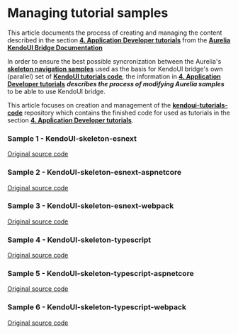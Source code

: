 # Managing tutorial samples

This article documents the process of creating and managing the content described in the section **[4. Application Developer tutorials](https://aurelia-ui-toolkits.gitbooks.io/kendoui-bridge-docs/content/developers_tutorials.html)** from the **[Aurelia KendoUI Bridge Documentation](https://aurelia-ui-toolkits.gitbooks.io/kendoui-bridge-docs/content/)**

In order to ensure the best possible syncronization between the Aurelia's **[skeleton navigation samples](https://github.com/aurelia/skeleton-navigation)** used as the basis for KendoUI bridge's own (parallel) set of **[KendoUI tutorials code](https://github.com/aurelia-ui-toolkits/kendoui-tutorials-code)**, the information in **[4. Application Developer tutorials](https://aurelia-ui-toolkits.gitbooks.io/kendoui-bridge-docs/content/developers_tutorials.html)** ___describes the process of modifying Aurelia samples___ to be able to use KendoUI bridge.

This article focuses on creation and management of the **[kendoui-tutorials-code](https://github.com/aurelia-ui-toolkits/kendoui-tutorials-code)** repository which contains the finished code for used as tutorials in the section **[4. Application Developer tutorials](https://aurelia-ui-toolkits.gitbooks.io/kendoui-bridge-docs/content/developers_tutorials.html)**.


### Sample 1 - KendoUI-skeleton-esnext

[Original source code](https://github.com/aurelia/skeleton-navigation/tree/master/skeleton-esnext)


### Sample 2 - KendoUI-skeleton-esnext-aspnetcore

[Original source code](https://github.com/aurelia/skeleton-navigation/tree/master/skeleton-esnext-aspnetcore)

### Sample 3 - KendoUI-skeleton-esnext-webpack

[Original source code](https://github.com/aurelia/skeleton-navigation/tree/master/skeleton-esnext-webpack)

### Sample 4 - KendoUI-skeleton-typescript

[Original source code](https://github.com/aurelia/skeleton-navigation/tree/master/skeleton-typescript)

### Sample 5 - KendoUI-skeleton-typescript-aspnetcore

[Original source code](https://github.com/aurelia/skeleton-navigation/tree/master/skeleton-typescript-aspnetcore)

### Sample 6 - KendoUI-skeleton-typescript-webpack

[Original source code](https://github.com/aurelia/skeleton-navigation/tree/master/skeleton-esnext-aspnetcore)

